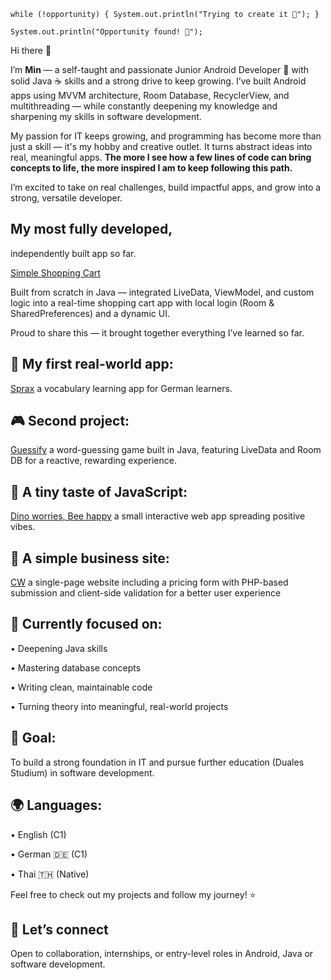 ``while (!opportunity) {
    System.out.println("Trying to create it 🌱");
}``


``System.out.println("Opportunity found! 🚀");``


Hi there 👋

I’m **Min** — a self-taught and passionate Junior Android Developer 📱 with solid Java ☕ skills and a strong drive to keep growing. I’ve built Android apps using MVVM architecture, Room Database, RecyclerView, and multithreading — while constantly deepening my knowledge and sharpening my skills in software development.

My passion for IT keeps growing, and programming has become more than just a skill — it's my hobby and creative outlet. It turns abstract ideas into real, meaningful apps. **The more I see how a few lines of code can bring concepts to life, the more inspired I am to keep following this path.**

I’m excited to take on real challenges, build impactful apps, and grow into a strong, versatile developer.


## My most fully developed,

independently built app so far.

[Simple Shopping Cart](https://github.com/SupaMinovative/SimpleShoppingCart) 

Built from scratch in Java — integrated LiveData, ViewModel, and custom logic into a real-time shopping cart app with local login (Room & SharedPreferences) and a dynamic UI.

Proud to share this — it brought together everything I’ve learned so far.

## 🔭 My first real-world app: 

[Sprax](https://github.com/SupaMinovative/Sprax) a vocabulary learning app for German learners.

## 🎮 Second project:
 [Guessify](https://github.com/SupaMinovative/Guessify) a word-guessing game built in Java, featuring LiveData and Room DB for a reactive, rewarding experience.

## 💚 A tiny taste of JavaScript:

[Dino worries, Bee happy](https://github.com/SupaMinovative/dino-worries-bee-happy) a small interactive web app spreading positive vibes.

## 💼 A simple business site:

[CW](https://github.com/SupaMinovative/CW) a single-page website including a pricing form with PHP-based submission and client-side validation for a better user experience

## 🌱  Currently focused on:

• Deepening Java skills

• Mastering database concepts

• Writing clean, maintainable code

• Turning theory into meaningful, real-world projects


## 🎯 Goal: 

To build a strong foundation in IT and pursue further education (Duales Studium) in software development.

## 🌍 Languages:

• English (C1)

• German 🇩🇪 (C1)

• Thai 🇹🇭 (Native)


Feel free to check out my projects and follow my journey! ⭐

## 🤝 Let’s connect

Open to collaboration, internships, or entry-level roles in Android, Java or software development.
